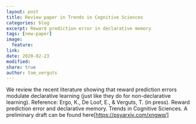 ```yaml
---
layout: post
title: Review paper in Trends in Cognitive Sciences
categories: blog
excerpt: Reward prediction error in declarative memory
tags: [new-paper]
image:
  feature:
link:
date: 2020-02-23
modified:
share: true
author: tom_verguts
---
```


We review the recent literature showing that reward prediction errors modulate declarative learning
(just like they do for non-declarative learning).
Reference: Ergo, K., De Loof, E., & Verguts, T. (in press). Reward prediction error and declarative memory.
Trends in Cognitive Sciences.
A preliminary draft can be found here[https://psyarxiv.com/xngwq/]
